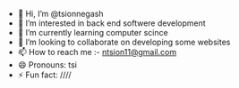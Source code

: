 - 👋 Hi, I’m @tsionnegash
- 👀 I’m interested in back end softwere development
- 🌱 I’m currently learning computer scince
- 💞️ I’m looking to collaborate on developing some websites
- 📫 How to reach me :- ntsion11@gmail.com
- 😄 Pronouns: tsi
- ⚡ Fun fact: ////

<!---
tsionnegash/tsionnegash is a ✨ special ✨ repository because its `README.md` (this file) appears on your GitHub profile.
You can click the Preview link to take a look at your changes.
--->
